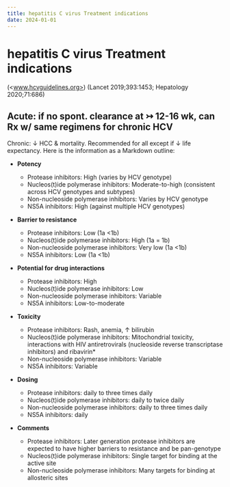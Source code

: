 ```yaml
---
title: hepatitis C virus Treatment indications
date: 2024-01-01
---
```


# hepatitis C virus Treatment indications

(<www.hcvguidelines.org>) (Lancet 2019;393:1453; Hepatology 2020;71:686)

## Acute: if no spont. clearance at ↣ 12-16 wk, can Rx w/ same regimens for chronic HCV

Chronic: ↓ HCC & mortality. Recommended for all except if ↓ life expectancy.
Here is the information as a Markdown outline:

- **Potency**

  - Protease inhibitors: High (varies by HCV genotype)
  - Nucleos(t)ide polymerase inhibitors: Moderate-to-high (consistent across HCV genotypes and subtypes)
  - Non-nucleoside polymerase inhibitors: Varies by HCV genotype
  - NS5A inhibitors: High (against multiple HCV genotypes)

- **Barrier to resistance**

  - Protease inhibitors: Low (1a <1b)
  - Nucleos(t)ide polymerase inhibitors: High (1a = 1b)
  - Non-nucleoside polymerase inhibitors: Very low (1a <1b)
  - NS5A inhibitors: Low (1a <1b)

- **Potential for drug interactions**

  - Protease inhibitors: High
  - Nucleos(t)ide polymerase inhibitors: Low
  - Non-nucleoside polymerase inhibitors: Variable
  - NS5A inhibitors: Low-to-moderate

- **Toxicity**

  - Protease inhibitors: Rash, anemia, ↑ bilirubin
  - Nucleos(t)ide polymerase inhibitors: Mitochondrial toxicity, interactions with HIV antiretrovirals (nucleoside reverse transcriptase inhibitors) and ribavirin\*
  - Non-nucleoside polymerase inhibitors: Variable
  - NS5A inhibitors: Variable

- **Dosing**

  - Protease inhibitors: daily to three times daily
  - Nucleos(t)ide polymerase inhibitors: daily to twice daily
  - Non-nucleoside polymerase inhibitors: daily to three times daily
  - NS5A inhibitors: daily

- **Comments**
  - Protease inhibitors: Later generation protease inhibitors are expected to have higher barriers to resistance and be pan-genotype
  - Nucleos(t)ide polymerase inhibitors: Single target for binding at the active site
  - Non-nucleoside polymerase inhibitors: Many targets for binding at allosteric sites
